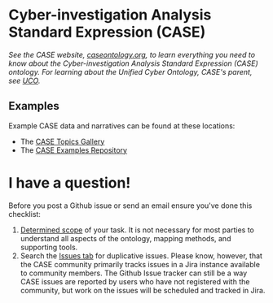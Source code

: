 # Cyber-investigation Analysis Standard Expression (CASE)

_See the CASE website, [caseontology.org](https://caseontology.org/), to learn everything you need to know about the Cyber-investigation Analysis Standard Expression (CASE) ontology._
_For learning about the Unified Cyber Ontology, CASE's parent, see [UCO](https://github.com/ucoProject/UCO)._


## Examples

Example CASE data and narratives can be found at these locations:

* The [CASE Topics Gallery](https://caseontology.org/ontology/gallery.html)
* The [CASE Examples Repository](https://github.com/casework/CASE-Examples)


# I have a question!

Before you post a Github issue or send an email ensure you've done this checklist:

1. [Determined scope](https://caseontology.org/ontology/start.html#scope) of your task. It is not necessary for most parties to understand all aspects of the ontology, mapping methods, and supporting tools.
2. Search the [Issues tab](https://github.com/casework/CASE/issues) for duplicative issues.  Please know, however, that the CASE community primarily tracks issues in a Jira instance available to community members.  The Github Issue tracker can still be a way CASE issues are reported by users who have not registered with the community, but work on the issues will be scheduled and tracked in Jira.
